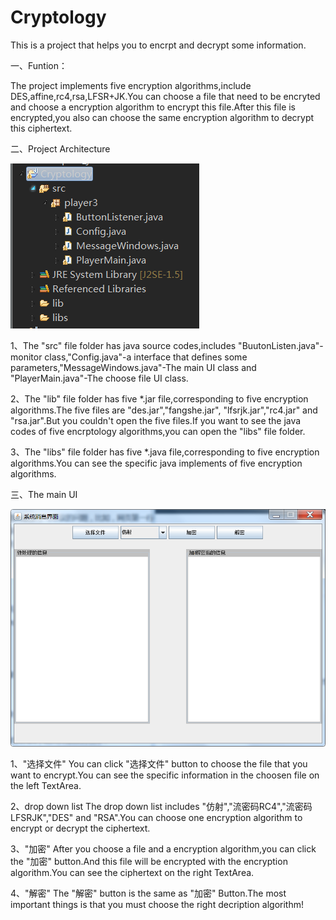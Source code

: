 # Cryptology
This is a project that helps you to encrpt and decrypt some information.

一、Funtion：

The project implements five encryption algorithms,include DES,affine,rc4,rsa,LFSR+JK.You can choose a file that need to be encryted and
choose a encryption algorithm to encrypt this file.After this file is encrypted,you also can choose the same encryption algorithm to decrypt
this ciphertext.

二、Project Architecture

![image](https://github.com/Alexlingl/Cryptology/blob/master/images/project_arch.png)

1、The "src" file folder has java source codes,includes "BuutonListen.java"-monitor class,"Config.java"-a interface that defines some parameters,"MessageWindows.java"-The main UI class and "PlayerMain.java"-The choose file UI class.

2、The "lib" file folder has five *.jar file,corresponding to five encryption algorithms.The five files are "des.jar","fangshe.jar",
"lfsrjk.jar","rc4.jar" and "rsa.jar".But you couldn't open the five files.If you want to see the java codes of five encrptology 
algorithms,you can open the "libs" file folder.

3、The "libs" file folder has five *.java file,corresponding to five encryption algorithms.You can see the specific java implements 
of five encryption algorithms.

三、The main UI

![image](https://github.com/Alexlingl/Cryptology/blob/master/images/Main_UI.png)

1、"选择文件"
You can click "选择文件" button to choose the file that you want to encrypt.You can see the specific information in the choosen file on the
left TextArea.

2、drop down list
The drop down list includes "仿射","流密码RC4","流密码LFSRJK","DES" and "RSA".You can choose one encryption algorithm to encrypt or decrypt
the ciphertext.

3、"加密"
After you choose a file and a encryption algorithm,you can click the "加密" button.And this file will be encrypted with the encryption
algorithm.You can see the ciphertext on the right TextArea.

4、"解密"
The "解密" button is the same as "加密" Button.The most important things is that you must choose the right decription algorithm!

